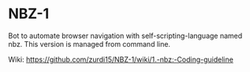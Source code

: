 # NBZ-1
Bot to automate browser navigation with self-scripting-language named nbz.
This version is managed from command line.

Wiki: https://github.com/zurdi15/NBZ-1/wiki/1.-nbz:-Coding-guideline
